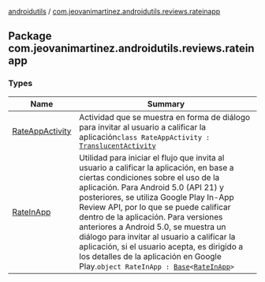 [androidutils](../index.md) / [com.jeovanimartinez.androidutils.reviews.rateinapp](./index.md)

## Package com.jeovanimartinez.androidutils.reviews.rateinapp

### Types

| Name | Summary |
|---|---|
| [RateAppActivity](-rate-app-activity/index.md) | Actividad que se muestra en forma de diálogo para invitar al usuario a calificar la aplicación`class RateAppActivity : `[`TranslucentActivity`](../com.jeovanimartinez.androidutils.themes.translucent/-translucent-activity/index.md) |
| [RateInApp](-rate-in-app/index.md) | Utilidad para iniciar el flujo que invita al usuario a calificar la aplicación, en base a ciertas condiciones sobre el uso de la aplicación. Para Android 5.0 (API 21) y posteriores, se utiliza Google Play In-App Review API, por lo que se puede calificar dentro de la aplicación. Para versiones anteriores a Android 5.0, se muestra un diálogo para invitar al usuario a calificar la aplicación, si el usuario acepta, es dirigido a los detalles de la aplicación en Google Play.`object RateInApp : `[`Base`](../com.jeovanimartinez.androidutils/-base/index.md)`<`[`RateInApp`](-rate-in-app/index.md)`>` |
